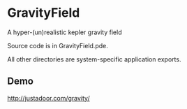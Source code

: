 GravityField
============

A hyper-(un)realistic kepler gravity field


Source code is in GravityField.pde.

All other directories are system-specific application exports.


Demo
-----
http://justadoor.com/gravity/
